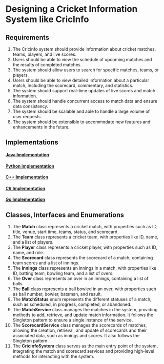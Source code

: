 # Designing a Cricket Information System like CricInfo

## Requirements
1. The Cricinfo system should provide information about cricket matches, teams, players, and live scores.
2. Users should be able to view the schedule of upcoming matches and the results of completed matches.
3. The system should allow users to search for specific matches, teams, or players.
4. Users should be able to view detailed information about a particular match, including the scorecard, commentary, and statistics.
5. The system should support real-time updates of live scores and match information.
6. The system should handle concurrent access to match data and ensure data consistency.
7. The system should be scalable and able to handle a large volume of user requests.
8. The system should be extensible to accommodate new features and enhancements in the future.

## Implementations
#### [Java Implementation](../solutions/java/src/cricinfo/) 
#### [Python Implementation](../solutions/python/cricinfo/)
#### [C++ Implementation](../solutions/c++/cricinfo/)
#### [C# Implementation](../solutions/c%23/cricinfo/)
#### [Go Implementation](../solutions/golang/cricinfo/)

## Classes, Interfaces and Enumerations
1. The **Match** class represents a cricket match, with properties such as ID, title, venue, start time, teams, status, and scorecard.
2. The **Team** class represents a cricket team, with properties like ID, name, and a list of players.
3. The **Player** class represents a cricket player, with properties such as ID, name, and role.
4. The **Scorecard** class represents the scorecard of a match, containing team scores and a list of innings.
5. The **Innings** class represents an innings in a match, with properties like ID, batting team, bowling team, and a list of overs.
6. The **Over** class represents an over in an innings, containing a list of balls.
7. The **Ball** class represents a ball bowled in an over, with properties such as ball number, bowler, batsman, and result.
8. The **MatchStatus** enum represents the different statuses of a match, such as scheduled, in progress, completed, or abandoned.
9. The **MatchService** class manages the matches in the system, providing methods to add, retrieve, and update match information. It follows the Singleton pattern to ensure a single instance of the service.
10. The **ScorecardService** class manages the scorecards of matches, allowing the creation, retrieval, and update of scorecards and their associated data, such as innings and scores. It also follows the Singleton pattern.
11. The **CricinfoSystem** class serves as the main entry point of the system, integrating the match and scorecard services and providing high-level methods for interacting with the system.